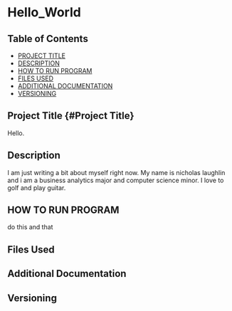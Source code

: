 # Hello_World
## Table of Contents
- [PROJECT TITLE](#Project-Title)
- [DESCRIPTION](#Description)
- [HOW TO RUN PROGRAM](#How-to-run-program)
- [FILES USED](#files-used)
- [ADDITIONAL DOCUMENTATION](#additional-documentation)
- [VERSIONING](#versioning)

## Project Title {#Project Title}
Hello.

## Description
I am just writing a bit about myself right now. My name is nicholas laughlin and i am a business analytics major and computer science minor.
I love to golf and play guitar.

## HOW TO RUN PROGRAM
do this and that

## Files Used 

## Additional Documentation 

## Versioning

